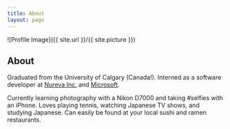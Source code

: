 ```yaml
---
title: About
layout: page
---
```

![Profile Image]({{ site.url }}/{{ site.picture }})

## About
Graduated from the University of Calgary (Canada!).
Interned as a software developer at
[Nureva Inc.](https://www.nureva.com) and [Microsoft](/microsoft).

Currently learning photography with a Nikon D7000 and taking #selfies with
an iPhone. Loves playing tennis, watching Japanese TV shows, and studying
Japanese. Can easily be found at your local sushi and ramen restaurants.
